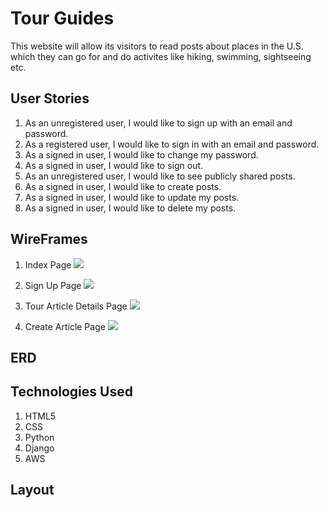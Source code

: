 # Tour Guides

This website will allow its visitors to read posts about places in the U.S. which they can go for and do activites like hiking, swimming, sightseeing etc. 

## User Stories

1. As an unregistered user, I would like to sign up with an email and password.
2. As a registered user, I would like to sign in with an email and password.
3. As a signed in user, I would like to change my password.
4. As a signed in user, I would like to sign out.
5. As an unregistered user, I would like to see publicly shared posts.
6. As a signed in user, I would like to create posts.
7. As a signed in user, I would like to update my posts.
8. As a signed in user, I would like to delete my posts.

## WireFrames

1. Index Page
![](Images/image2.png)

2. Sign Up Page
![](Images/image4.png)

3. Tour Article Details Page
![](Images/image3.png)

4. Create Article Page
![](Images/image1.png)

## ERD

## Technologies Used

1. HTML5
2. CSS
3. Python
4. Django
5. AWS


## Layout

